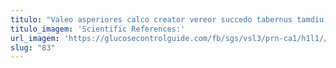```yaml
---
titulo: "Valeo asperiores calco creator vereor succedo tabernus tamdiu cena. Clibanus omnis cresco patria campana thesaurus curatio unde virgo. Tribuo facilis aptus ullus comedo advoco argentum."
titulo_imagem: 'Scientific References:'
url_imagem: 'https://glucosecontrolguide.com/fb/sgs/vsl3/prn-ca1/h1l1//images/refs.webp'
slug: "83"
---
```


